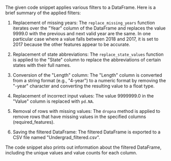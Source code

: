 The given code snippet applies various filters to a DataFrame. Here is a brief summary of the applied filters:

1. Replacement of missing years: The `replace_missing_years` function iterates over the "Year" column of the DataFrame and replaces the value 9999.0 with the previous and next valid year are the same. In one particular case where a value falls between 2018 and 2017, it is set to 2017 because the other features appear to be accurate.

2. Replacement of state abbreviations: The `replace_state_values` function is applied to the "State" column to replace the abbreviations of certain states with their full names.

3. Conversion of the "Length" column: The "Length" column is converted from a string format (e.g., "4-year") to a numeric format by removing the "-year" character and converting the resulting value to a float type.

4. Replacement of incorrect input values: The value 9999999.0 in the "Value" column is replaced with `pd.NA`.

5. Removal of rows with missing values: The `dropna` method is applied to remove rows that have missing values in the specified columns (required_features).

6. Saving the filtered DataFrame: The filtered DataFrame is exported to a CSV file named "Undergrad_filtered.csv".

The code snippet also prints out information about the filtered DataFrame, including the unique values and value counts for each column.
